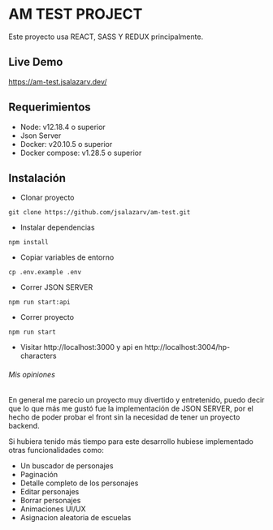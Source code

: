 # AM TEST PROJECT

Este proyecto usa REACT, SASS Y REDUX principalmente.

## Live Demo
https://am-test.jsalazarv.dev/

## Requerimientos

- Node: v12.18.4 o superior
- Json Server
- Docker: v20.10.5 o superior
- Docker compose: v1.28.5 o superior

## Instalación

- Clonar proyecto

```
git clone https://github.com/jsalazarv/am-test.git
```

- Instalar dependencias
```
npm install
```

- Copiar variables de entorno 

```
cp .env.example .env
```

- Correr JSON SERVER
```
npm run start:api
```

- Correr proyecto
```
npm run start
```

- Visitar http://localhost:3000 y api en http://localhost:3004/hp-characters

###### Mis opiniones

En general me parecio un proyecto muy divertido y entretenido, puedo decir que lo que más 
me gustó fue la implementación de JSON SERVER, por el hecho de poder probar el front sin 
la necesidad de tener un proyecto backend.

Si hubiera tenido más tiempo para este desarrollo hubiese implementado otras funcionalidades como:
- Un buscador de personajes
- Paginación
- Detalle completo de los personajes
- Editar personajes
- Borrar personajes
- Animaciones UI/UX
- Asignacion aleatoria de escuelas






